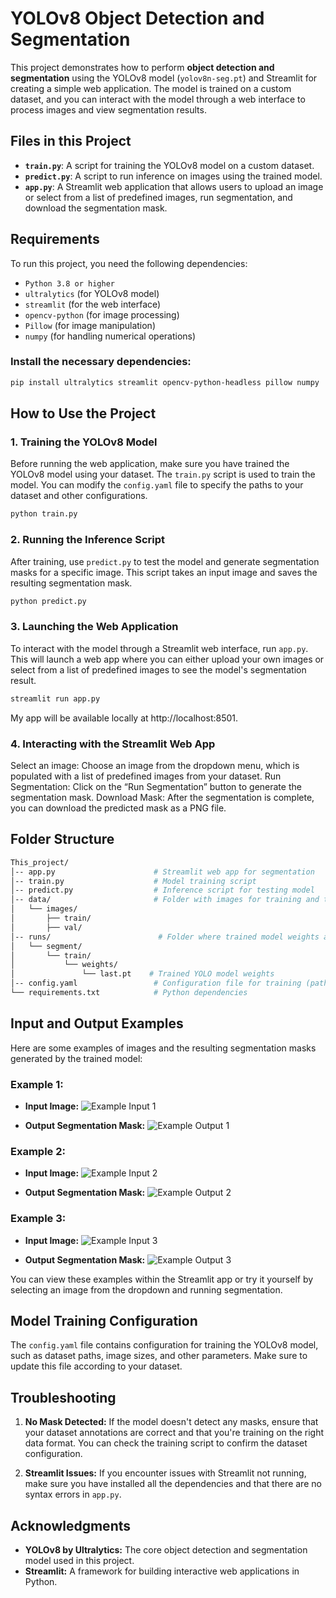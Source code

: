 # YOLOv8 Object Detection and Segmentation

This project demonstrates how to perform **object detection and segmentation** using the YOLOv8 model (`yolov8n-seg.pt`) and Streamlit for creating a simple web application. The model is trained on a custom dataset, and you can interact with the model through a web interface to process images and view segmentation results.

## Files in this Project

- **`train.py`**: A script for training the YOLOv8 model on a custom dataset.
- **`predict.py`**: A script to run inference on images using the trained model.
- **`app.py`**: A Streamlit web application that allows users to upload an image or select from a list of predefined images, run segmentation, and download the segmentation mask.

## Requirements

To run this project, you need the following dependencies:

- `Python 3.8 or higher`
- `ultralytics` (for YOLOv8 model)
- `streamlit` (for the web interface)
- `opencv-python` (for image processing)
- `Pillow` (for image manipulation)
- `numpy` (for handling numerical operations)

### Install the necessary dependencies:

```bash
pip install ultralytics streamlit opencv-python-headless pillow numpy 
```
## How to Use the Project

### 1. Training the YOLOv8 Model
Before running the web application, make sure you have trained the YOLOv8 model using your dataset. The `train.py` script is used to train the model. You can modify the `config.yaml` file to specify the paths to your dataset and other configurations.
```bash
python train.py 
```

### 2. Running the Inference Script
After training, use `predict.py` to test the model and generate segmentation masks for a specific image. This script takes an input image and saves the resulting segmentation mask.
```bash
python predict.py 
```
### 3. Launching the Web Application
To interact with the model through a Streamlit web interface, run `app.py`. This will launch a web app where you can either upload your own images or select from a list of predefined images to see the model's segmentation result.
```bash
streamlit run app.py
```
My app will be available locally at http://localhost:8501.

### 4. Interacting with the Streamlit Web App
Select an image: Choose an image from the dropdown menu, which is populated with a list of predefined images from your dataset.
Run Segmentation: Click on the “Run Segmentation” button to generate the segmentation mask.
Download Mask: After the segmentation is complete, you can download the predicted mask as a PNG file.

## Folder Structure

```bash
This_project/
│-- app.py                      # Streamlit web app for segmentation
│-- train.py                    # Model training script
│-- predict.py                  # Inference script for testing model
│-- data/                       # Folder with images for training and testing
│   └── images/
│       ├── train/
│       ├── val/
│-- runs/                        # Folder where trained model weights are stored
│   └── segment/
│       └── train/
│           └── weights/
│               └── last.pt    # Trained YOLO model weights
│-- config.yaml                 # Configuration file for training (paths to datasets, etc.)
└── requirements.txt            # Python dependencies

```
## Input and Output Examples
Here are some examples of images and the resulting segmentation masks generated by the trained model:
### Example 1:
- **Input Image:**
  ![Example Input 1](./output/input1.jpg)

- **Output Segmentation Mask:**
  ![Example Output 1](./output/output1.png)

### Example 2:
- **Input Image:**
  ![Example Input 2](./output/input2.jpg)

- **Output Segmentation Mask:**
  ![Example Output 2](./output/output2.png)

### Example 3:
- **Input Image:**
  ![Example Input 3](./output/input3.jpg)

- **Output Segmentation Mask:**
  ![Example Output 3](./output/output3.png)

You can view these examples within the Streamlit app or try it yourself by selecting an image from the dropdown and running segmentation.

## Model Training Configuration
The `config.yaml` file contains configuration for training the YOLOv8 model, such as dataset paths, image sizes, and other parameters. Make sure to update this file according to your dataset.

## Troubleshooting
1. **No Mask Detected:** If the model doesn't detect any masks, ensure that your dataset annotations are correct and that you're training on the right data format. You can check the training script to confirm the dataset configuration.

2. **Streamlit Issues:** If you encounter issues with Streamlit not running, make sure you have installed all the dependencies and that there are no syntax errors in `app.py`.

## Acknowledgments
- **YOLOv8 by Ultralytics:** The core object detection and segmentation model used in this project.
- **Streamlit:** A framework for building interactive web applications in Python.